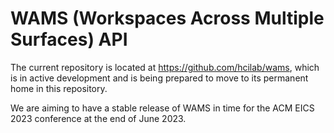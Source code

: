 # WAMS (Workspaces Across Multiple Surfaces) API

The current repository is located at https://github.com/hcilab/wams, which is in active development and is being prepared to move to its permanent home in this repository. 

We are aiming to have a stable release of WAMS in time for the ACM EICS 2023 conference at the end of June 2023. 
